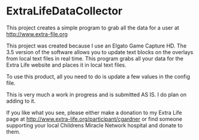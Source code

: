 # ExtraLifeDataCollector
This project creates a simple program to grab all the data for a user at http://www.extra-file.org

This project was created because I use an Elgato Game Capture HD.  The 3.5 version of the software allows you to update text blocks on the overlays from local text files in real time.  This program grabs all your data for the Extra Life website and places it in local text files.

To use this product, all you need to do is update a few values in the config file.

This is very much a work in progress and is submitted AS IS.  I do plan on adding to it.

If you like what you see, please either make a donation to my Extra Life page at http://www.extra-life.org/participant/cgardner or find someone supporting your local Childrens Miracle Network hospital and donate to them.
